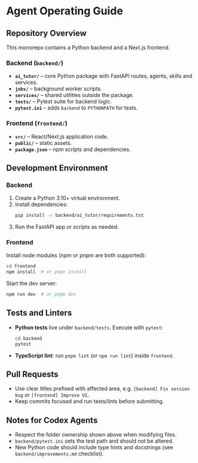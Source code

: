 # Agent Operating Guide

## Repository Overview

This monorepo contains a Python backend and a Next.js frontend.

### Backend (`backend/`)
- **`ai_tutor/`** – core Python package with FastAPI routes, agents, skills and services.
- **`jobs/`** – background worker scripts.
- **`services/`** – shared utilities outside the package.
- **`tests/`** – Pytest suite for backend logic.
- **`pytest.ini`** – adds `backend` to `PYTHONPATH` for tests.

### Frontend (`frontend/`)
- **`src/`** – React/Next.js application code.
- **`public/`** – static assets.
- **`package.json`** – npm scripts and dependencies.

## Development Environment

### Backend
1. Create a Python 3.10+ virtual environment.
2. Install dependencies:
   ```bash
   pip install -r backend/ai_tutor/requirements.txt
   ```
3. Run the FastAPI app or scripts as needed.

### Frontend
Install node modules (npm or pnpm are both supported):
```bash
cd frontend
npm install  # or pnpm install
```
Start the dev server:
```bash
npm run dev  # or pnpm dev
```

## Tests and Linters

- **Python tests** live under `backend/tests`. Execute with `pytest`:
  ```bash
  cd backend
  pytest
  ```
- **TypeScript lint**: run `pnpm lint` (or `npm run lint`) inside `frontend`.

## Pull Requests

- Use clear titles prefixed with affected area, e.g. `[backend] Fix session bug` or `[frontend] Improve UI`.
- Keep commits focused and run tests/lints before submitting.

## Notes for Codex Agents

- Respect the folder ownership shown above when modifying files.
- `backend/pytest.ini` sets the test path and should not be altered.
- New Python code should include type hints and docstrings (see `backend/improvements.md` checklist).
